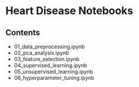 # Heart Disease Notebooks

## Contents
- 01_data_preprocessing.ipynb
- 02_pca_analysis.ipynb
- 03_feature_selection.ipynb
- 04_supervised_learning.ipynb
- 05_unsupervised_learning.ipynb
- 06_hyperparameter_tuning.ipynb
